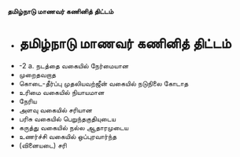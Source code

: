 **தமிழ்நாடு மாணவர் கணினித் திட்டம்**
- # தமிழ்நாடு மாணவர் கணினித் திட்டம்
- -2 a. நடத்தை வகையில் நேர்மையான
- முறைதவறாத
- கொடை-தீர்ப்பு முதலியவற்ஜீன் வகையில் நடுநிலை கோடாத
- உரிமை வகையில் நியாயமான
- நேரிய
- அளவு வகையில் சரியான
- பரிசு வகையில் பெறுந்தகுதியுடைய
- கருத்து வகையில் நல்ல ஆதாரமுடைய
- உணர்ச்சி வகையில் ஒப்புரவார்ந்த
- (வினையடை) சரி

